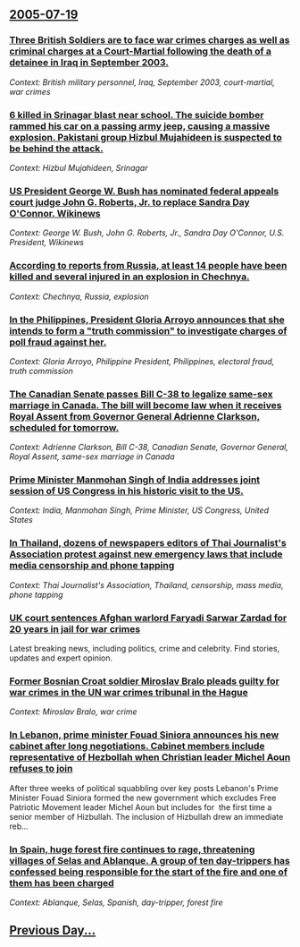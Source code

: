 ## [2005-07-19](/news/2005/07/19/index.md)

### [ Three British Soldiers are to face war crimes charges as well as criminal charges at a Court-Martial following the death of a detainee in Iraq in September 2003. ](/news/2005/07/19/three-british-soldiers-are-to-face-war-crimes-charges-as-well-as-criminal-charges-at-a-court-martial-following-the-death-of-a-detainee-in-i.md)
_Context: British military personnel, Iraq, September 2003, court-martial, war crimes_

### [ 6 killed in Srinagar blast near school. The suicide bomber rammed his car on a passing army jeep, causing a massive explosion. Pakistani group Hizbul Mujahideen is suspected to be behind the attack. ](/news/2005/07/19/6-killed-in-srinagar-blast-near-school-the-suicide-bomber-rammed-his-car-on-a-passing-army-jeep-causing-a-massive-explosion-pakistani-gr.md)
_Context: Hizbul Mujahideen, Srinagar_

### [ US President George W. Bush has nominated federal appeals court judge John G. Roberts, Jr. to replace Sandra Day O'Connor. Wikinews ](/news/2005/07/19/us-president-george-w-bush-has-nominated-federal-appeals-court-judge-john-g-roberts-jr-to-replace-sandra-day-o-connor-wikinews.md)
_Context: George W. Bush, John G. Roberts, Jr., Sandra Day O'Connor, U.S. President, Wikinews_

### [ According to reports from Russia, at least 14 people have been killed and several injured in an explosion in Chechnya. ](/news/2005/07/19/according-to-reports-from-russia-at-least-14-people-have-been-killed-and-several-injured-in-an-explosion-in-chechnya.md)
_Context: Chechnya, Russia, explosion_

### [ In the Philippines, President Gloria Arroyo announces that she intends to form a "truth commission" to investigate charges of poll fraud against her. ](/news/2005/07/19/in-the-philippines-president-gloria-arroyo-announces-that-she-intends-to-form-a-truth-commission-to-investigate-charges-of-poll-fraud-ag.md)
_Context: Gloria Arroyo, Philippine President, Philippines, electoral fraud, truth commission_

### [ The Canadian Senate passes Bill C-38 to legalize same-sex marriage in Canada. The bill will become law when it receives Royal Assent from Governor General Adrienne Clarkson, scheduled for tomorrow. ](/news/2005/07/19/the-canadian-senate-passes-bill-c-38-to-legalize-same-sex-marriage-in-canada-the-bill-will-become-law-when-it-receives-royal-assent-from-g.md)
_Context: Adrienne Clarkson, Bill C-38, Canadian Senate, Governor General, Royal Assent, same-sex marriage in Canada_

### [ Prime Minister Manmohan Singh of India addresses joint session of US Congress in his historic visit to the US. ](/news/2005/07/19/prime-minister-manmohan-singh-of-india-addresses-joint-session-of-us-congress-in-his-historic-visit-to-the-us.md)
_Context: India, Manmohan Singh, Prime Minister, US Congress, United States_

### [ In Thailand, dozens of newspapers editors of Thai Journalist's Association protest against new emergency laws that include media censorship and phone tapping ](/news/2005/07/19/in-thailand-dozens-of-newspapers-editors-of-thai-journalist-s-association-protest-against-new-emergency-laws-that-include-media-censorship.md)
_Context: Thai Journalist's Association, Thailand, censorship, mass media, phone tapping_

### [ UK court sentences Afghan warlord Faryadi Sarwar Zardad for 20 years in jail for war crimes ](/news/2005/07/19/uk-court-sentences-afghan-warlord-faryadi-sarwar-zardad-for-20-years-in-jail-for-war-crimes.md)
Latest breaking news, including politics, crime and celebrity. Find stories, updates and expert opinion.

### [ Former Bosnian Croat soldier Miroslav Bralo pleads guilty for war crimes in the UN war crimes tribunal in the Hague ](/news/2005/07/19/former-bosnian-croat-soldier-miroslav-bralo-pleads-guilty-for-war-crimes-in-the-un-war-crimes-tribunal-in-the-hague.md)
_Context: Miroslav Bralo, war crime_

### [ In Lebanon, prime minister Fouad Siniora announces his new cabinet after long negotiations. Cabinet members include representative of Hezbollah when Christian leader Michel Aoun refuses to join ](/news/2005/07/19/in-lebanon-prime-minister-fouad-siniora-announces-his-new-cabinet-after-long-negotiations-cabinet-members-include-representative-of-hezbo.md)
After three weeks of political squabbling over key posts Lebanon&#39;s Prime Minister Fouad Siniora formed the new government which excludes Free Patriotic Movement leader Michel Aoun but includes for&nbsp; the first time a senior member of Hizbullah. The inclusion of Hizbullah drew an immediate reb...

### [ In Spain, huge forest fire continues to rage, threatening villages of Selas and Ablanque. A group of ten day-trippers has confessed being responsible for the start of the fire and one of them has been charged ](/news/2005/07/19/in-spain-huge-forest-fire-continues-to-rage-threatening-villages-of-selas-and-ablanque-a-group-of-ten-day-trippers-has-confessed-being-r.md)
_Context: Ablanque, Selas, Spanish, day-tripper, forest fire_

## [Previous Day...](/news/2005/07/18/index.md)

